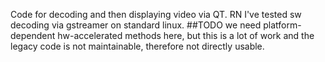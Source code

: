 Code for decoding and then displaying video via QT.
RN I've tested sw decoding via gstreamer on standard linux.
##TODO 
we need platform-dependent hw-accelerated methods here, but this is a lot of work and the legacy code is not maintainable, therefore not directly usable.
